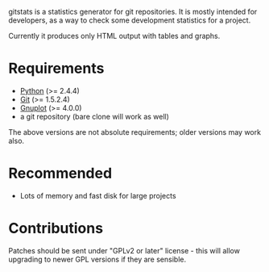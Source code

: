 gitstats is a statistics generator for git repositories.  It is mostly intended
for developers, as a way to check some development statistics for a project.

Currently it produces only HTML output with tables and graphs.

Requirements
============
- [Python](http://python.org/) (>= 2.4.4)
- [Git](http://git-scm.com/) (>= 1.5.2.4)
- [Gnuplot](http://www.gnuplot.info/) (>= 4.0.0)
- a git repository (bare clone will work as well)

The above versions are not absolute requirements; older versions may work also.

Recommended
===========
- Lots of memory and fast disk for large projects

Contributions
=============
Patches should be sent under "GPLv2 or later" license - this will allow
upgrading to newer GPL versions if they are sensible.
